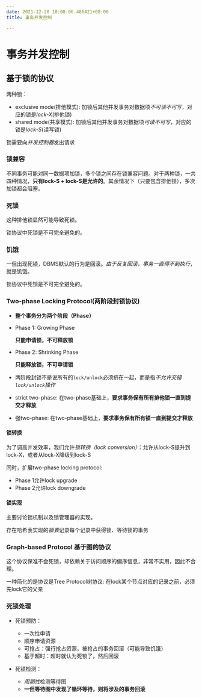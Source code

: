 ```yaml
---
date: 2021-12-20 10:08:06.486421+08:00
title: 事务并发控制

---
```

# 事务并发控制
## 基于锁的协议
两种锁：
- exclusive mode(排他模式): 加锁后其他并发事务对数据项*不可读不可写*，对应的锁是*lock-X*(排他锁)
- shared mode(共享模式): 加锁后其他并发事务对数据项*可读不可写*，对应的锁是*lock-S*(读写锁)

锁需要向*并发控制器*发出请求

### 锁兼容

不同事务可能对同一数据项加锁，多个锁之间存在锁兼容问题。对于两种锁，一共四种情况，**只有lock-S + lock-S是允许的**。其余情况下（只要包含排他锁），多次加锁都会阻塞。

### 死锁

这种排他锁显然可能导致死锁。

锁协议中死锁是不可完全避免的。


### 饥饿

一但出现死锁，DBMS默认的行为是回滚。*由于反复回滚，事务一直得不到执行*，就是饥饿。

锁协议中死锁是不可完全避免的。


### Two-phase Locking Protocol(两阶段封锁协议)
- **整个事务分为两个阶段（Phase）**
- Phase 1: Growing Phase

  **只能申请锁，不可释放锁**

- Phase 2: Shrinking Phase

  **只能释放锁，不可申请锁**

- 两阶段封锁不是说所有的`lock/unlock`必须挤在一起，而是指*不允许交错`lock/unlock`操作*
- strict two-phase: 在two-phase基础上，**要求事务保有所有排他锁一直到提交才释放**
- 强two-phase: 在two-phase基础上，**要求事务保有所有锁一直到提交才释放**

#### 锁转换

为了调高并发效率，我们允许*锁转换（lock conversion）*：允许从lock-S提升到lock-X，或者从lock-X降级到lock-S

同时，扩展two-phase locking protocol:
- Phase 1允许lock upgrade
- Phase 2允许lock downgrade

#### 锁实现

主要讨论锁机制以及锁管理器的实现。

存在哈希表实现的*锁表*记录每个记录中获得锁、等待锁的事务

### Graph-based Protocol 基于图的协议

这个协议保准不会死锁，却依赖关于访问顺序的偏序信息，非常不实用，因此不合理。

一种简化的是协议是Tree Protocol树协议: 在lock某个节点对应的记录之前，必须先lock它的父亲

### 死锁处理
- 死锁预防：
  - 一次性申请
  - 顺序申请资源
  - 可抢占：强行抢占资源，被抢占的事务回滚（可能导致饥饿）
  - 基于超时：超时就认为死锁了，然后回滚

- 死锁检测：
  - *周期性*检测等待图
  - **一但等待图中发现了循环等待，则将涉及的事务回滚**